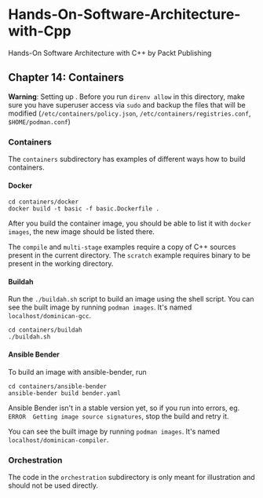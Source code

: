 # Hands-On-Software-Architecture-with-Cpp
Hands-On Software Architecture with C++ by Packt Publishing

## Chapter 14: Containers

**Warning**: Setting up . Before you run `direnv allow` in this directory, make
sure you have superuser access via `sudo` and backup the files that will be
modified (`/etc/containers/policy.json`, `/etc/containers/registries.conf`,
`$HOME/podman.conf`)

### Containers

The `containers` subdirectory has examples of different ways how to build
containers.

#### Docker

```
cd containers/docker
docker build -t basic -f basic.Dockerfile .
```

After you build the container image, you should be able to list it with `docker
images`, the new image should be listed there.

The `compile` and `multi-stage` examples require a copy of C++ sources present
in the current directory. The `scratch` example requires binary to be present in
the working directory.

#### Buildah

Run the `./buildah.sh` script to build an image using the shell script. You can
see the built image by running `podman images`. It's named
`localhost/dominican-gcc`.

```
cd containers/buildah
./buildah.sh
```

#### Ansible Bender

To build an image with ansible-bender, run

```
cd containers/ansible-bender
ansible-bender build bender.yaml
```

Ansible Bender isn't in a stable version yet, so if you run into errors, eg.
`ERROR  Getting image source signatures`, stop the build and retry it.

You can see the built image by running `podman images`. It's named
`localhost/dominican-compiler`.

### Orchestration

The code in the `orchestration` subdirectory is only meant for illustration and
should not be used directly.
